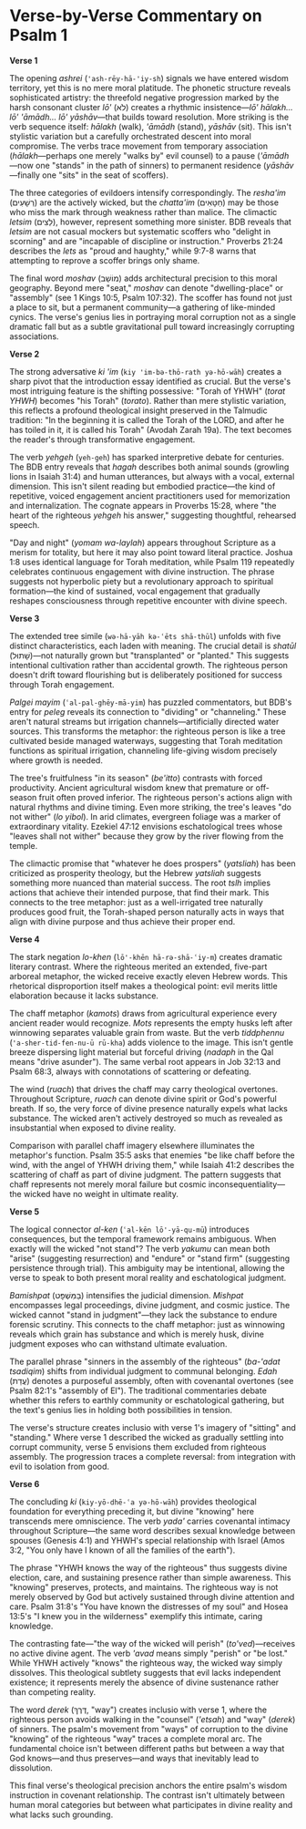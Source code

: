 # Verse-by-Verse Commentary on Psalm 1

**Verse 1**

The opening *ashrei* (`'ash-rēy-hā-'iy-sh`) signals we have entered wisdom territory, yet this is no mere moral platitude. The phonetic structure reveals sophisticated artistry: the threefold negative progression marked by the harsh consonant cluster *lō'* (לֹא) creates a rhythmic insistence—*lō' hālakh... lō' 'āmādh... lō' yāshāv*—that builds toward resolution. More striking is the verb sequence itself: *hālakh* (walk), *'āmādh* (stand), *yāshāv* (sit). This isn't stylistic variation but a carefully orchestrated descent into moral compromise. The verbs trace movement from temporary association (*hālakh*—perhaps one merely "walks by" evil counsel) to a pause (*'āmādh*—now one "stands" in the path of sinners) to permanent residence (*yāshāv*—finally one "sits" in the seat of scoffers).

The three categories of evildoers intensify correspondingly. The *resha'im* (רְשָׁעִים) are the actively wicked, but the *chatta'im* (חַטָּאִים) may be those who miss the mark through weakness rather than malice. The climactic *letsim* (לֵצִים), however, represent something more sinister. BDB reveals that *letsim* are not casual mockers but systematic scoffers who "delight in scorning" and are "incapable of discipline or instruction." Proverbs 21:24 describes the *lets* as "proud and haughty," while 9:7-8 warns that attempting to reprove a scoffer brings only shame.

The final word *moshav* (מוֹשַׁב) adds architectural precision to this moral geography. Beyond mere "seat," *moshav* can denote "dwelling-place" or "assembly" (see 1 Kings 10:5, Psalm 107:32). The scoffer has found not just a place to sit, but a permanent community—a gathering of like-minded cynics. The verse's genius lies in portraying moral corruption not as a single dramatic fall but as a subtle gravitational pull toward increasingly corrupting associations.

**Verse 2**

The strong adversative *ki 'im* (`kiy 'im-bə-thō-rath yə-hō-wāh`) creates a sharp pivot that the introduction essay identified as crucial. But the verse's most intriguing feature is the shifting possessive: "Torah of YHWH" (*torat YHWH*) becomes "his Torah" (*torato*). Rather than mere stylistic variation, this reflects a profound theological insight preserved in the Talmudic tradition: "In the beginning it is called the Torah of the LORD, and after he has toiled in it, it is called his Torah" (Avodah Zarah 19a). The text becomes the reader's through transformative engagement.

The verb *yehgeh* (`yeh-geh`) has sparked interpretive debate for centuries. The BDB entry reveals that *hagah* describes both animal sounds (growling lions in Isaiah 31:4) and human utterances, but always with a vocal, external dimension. This isn't silent reading but embodied practice—the kind of repetitive, voiced engagement ancient practitioners used for memorization and internalization. The cognate appears in Proverbs 15:28, where "the heart of the righteous *yehgeh* his answer," suggesting thoughtful, rehearsed speech.

"Day and night" (*yomam wa-laylah*) appears throughout Scripture as a merism for totality, but here it may also point toward literal practice. Joshua 1:8 uses identical language for Torah meditation, while Psalm 119 repeatedly celebrates continuous engagement with divine instruction. The phrase suggests not hyperbolic piety but a revolutionary approach to spiritual formation—the kind of sustained, vocal engagement that gradually reshapes consciousness through repetitive encounter with divine speech.

**Verse 3**

The extended tree simile (`wə-hā-yāh kə-ʿēts shā-thūl`) unfolds with five distinct characteristics, each laden with meaning. The crucial detail is *shatūl* (שָׁתוּל)—not naturally grown but "transplanted" or "planted." This suggests intentional cultivation rather than accidental growth. The righteous person doesn't drift toward flourishing but is deliberately positioned for success through Torah engagement.

*Palgei mayim* (`ʿal-pal-ghēy-mā-yim`) has puzzled commentators, but BDB's entry for *peleg* reveals its connection to "dividing" or "channeling." These aren't natural streams but irrigation channels—artificially directed water sources. This transforms the metaphor: the righteous person is like a tree cultivated beside managed waterways, suggesting that Torah meditation functions as spiritual irrigation, channeling life-giving wisdom precisely where growth is needed.

The tree's fruitfulness "in its season" (*be'itto*) contrasts with forced productivity. Ancient agricultural wisdom knew that premature or off-season fruit often proved inferior. The righteous person's actions align with natural rhythms and divine timing. Even more striking, the tree's leaves "do not wither" (*lo yibol*). In arid climates, evergreen foliage was a marker of extraordinary vitality. Ezekiel 47:12 envisions eschatological trees whose "leaves shall not wither" because they grow by the river flowing from the temple.

The climactic promise that "whatever he does prospers" (*yatsliah*) has been criticized as prosperity theology, but the Hebrew *yatsliah* suggests something more nuanced than material success. The root *tslh* implies actions that achieve their intended purpose, that find their mark. This connects to the tree metaphor: just as a well-irrigated tree naturally produces good fruit, the Torah-shaped person naturally acts in ways that align with divine purpose and thus achieve their proper end.

**Verse 4**

The stark negation *lo-khen* (`lō'-khēn hā-rə-shā-ʿiy-m`) creates dramatic literary contrast. Where the righteous merited an extended, five-part arboreal metaphor, the wicked receive exactly eleven Hebrew words. This rhetorical disproportion itself makes a theological point: evil merits little elaboration because it lacks substance.

The chaff metaphor (*kamots*) draws from agricultural experience every ancient reader would recognize. *Mots* represents the empty husks left after winnowing separates valuable grain from waste. But the verb *tiddphennu* (`'a-sher-tid-fen-nu-ū rū-kha`) adds violence to the image. This isn't gentle breeze dispersing light material but forceful driving (*nadaph* in the Qal means "drive asunder"). The same verbal root appears in Job 32:13 and Psalm 68:3, always with connotations of scattering or defeating.

The wind (*ruach*) that drives the chaff may carry theological overtones. Throughout Scripture, *ruach* can denote divine spirit or God's powerful breath. If so, the very force of divine presence naturally expels what lacks substance. The wicked aren't actively destroyed so much as revealed as insubstantial when exposed to divine reality.

Comparison with parallel chaff imagery elsewhere illuminates the metaphor's function. Psalm 35:5 asks that enemies "be like chaff before the wind, with the angel of YHWH driving them," while Isaiah 41:2 describes the scattering of chaff as part of divine judgment. The pattern suggests that chaff represents not merely moral failure but cosmic inconsequentiality—the wicked have no weight in ultimate reality.

**Verse 5**

The logical connector *al-ken* (`ʿal-kēn lō'-yā-qu-mū`) introduces consequences, but the temporal framework remains ambiguous. When exactly will the wicked "not stand"? The verb *yakumu* can mean both "arise" (suggesting resurrection) and "endure" or "stand firm" (suggesting persistence through trial). This ambiguity may be intentional, allowing the verse to speak to both present moral reality and eschatological judgment.

*Bamishpat* (בַּמִּשְׁפָּט) intensifies the judicial dimension. *Mishpat* encompasses legal proceedings, divine judgment, and cosmic justice. The wicked cannot "stand in judgment"—they lack the substance to endure forensic scrutiny. This connects to the chaff metaphor: just as winnowing reveals which grain has substance and which is merely husk, divine judgment exposes who can withstand ultimate evaluation.

The parallel phrase "sinners in the assembly of the righteous" (*ba-'adat tsadiqim*) shifts from individual judgment to communal belonging. *Edah* (עֲדַת) denotes a purposeful assembly, often with covenantal overtones (see Psalm 82:1's "assembly of El"). The traditional commentaries debate whether this refers to earthly community or eschatological gathering, but the text's genius lies in holding both possibilities in tension.

The verse's structure creates inclusio with verse 1's imagery of "sitting" and "standing." Where verse 1 described the wicked as gradually settling into corrupt community, verse 5 envisions them excluded from righteous assembly. The progression traces a complete reversal: from integration with evil to isolation from good.

**Verse 6**

The concluding *ki* (`kiy-yō-dhē-ʿa yə-hō-wāh`) provides theological foundation for everything preceding it, but divine "knowing" here transcends mere omniscience. The verb *yada'* carries covenantal intimacy throughout Scripture—the same word describes sexual knowledge between spouses (Genesis 4:1) and YHWH's special relationship with Israel (Amos 3:2, "You only have I known of all the families of the earth").

The phrase "YHWH knows the way of the righteous" thus suggests divine election, care, and sustaining presence rather than simple awareness. This "knowing" preserves, protects, and maintains. The righteous way is not merely observed by God but actively sustained through divine attention and care. Psalm 31:8's "You have known the distresses of my soul" and Hosea 13:5's "I knew you in the wilderness" exemplify this intimate, caring knowledge.

The contrasting fate—"the way of the wicked will perish" (*to'ved*)—receives no active divine agent. The verb *'avad* means simply "perish" or "be lost." While YHWH actively "knows" the righteous way, the wicked way simply dissolves. This theological subtlety suggests that evil lacks independent existence; it represents merely the absence of divine sustenance rather than competing reality.

The word *derek* (דֶּרֶךְ, "way") creates inclusio with verse 1, where the righteous person avoids walking in the "counsel" (*'etsah*) and "way" (*derek*) of sinners. The psalm's movement from "ways" of corruption to the divine "knowing" of the righteous "way" traces a complete moral arc. The fundamental choice isn't between different paths but between a way that God knows—and thus preserves—and ways that inevitably lead to dissolution.

This final verse's theological precision anchors the entire psalm's wisdom instruction in covenant relationship. The contrast isn't ultimately between human moral categories but between what participates in divine reality and what lacks such grounding.
